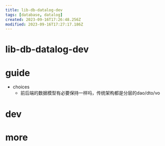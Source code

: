 ```yaml
---
title: lib-db-datalog-dev
tags: [database, datalog]
created: 2023-09-16T17:26:48.256Z
modified: 2023-09-16T17:27:17.186Z
---
```


# lib-db-datalog-dev

# guide

- choices
  - 前后端的数据模型有必要保持一样吗，传统架构都是分层的dao/dto/vo
# dev

# more
